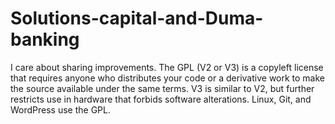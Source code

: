 # Solutions-capital-and-Duma-banking
 I care about sharing improvements.  The GPL (V2 or V3) is a copyleft license that requires anyone who distributes your code or a derivative work to make the source available under the same terms. V3 is similar to V2, but further restricts use in hardware that forbids software alterations.  Linux, Git, and WordPress use the GPL.
